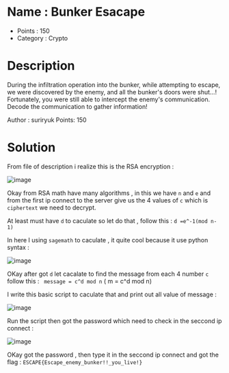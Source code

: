 # Name : Bunker Esacape
* Points : 150
* Category : Crypto
# Description

During the infiltration operation into the bunker, while attempting to escape, we were discovered by the enemy, and all the bunker's doors were shut...! Fortunately, you were still able to intercept the enemy's communication. Decode the communication to gather information!

Author : suriryuk Points: 150

# Solution 

From file of description i realize this is the RSA encryption : 

![image](https://github.com/Kayiyan/CTF_Team/assets/126185640/9d41c58a-daaa-40e0-81a7-bb209ef9d8e9)

Okay from RSA math have many algorithms , in this we have `n` and `e` and from the first ip connect to the server give us the 4 values of `c` which is `ciphertext` we need to decrypt.

At least must have `d` to caculate so let do that , follow this : `d =e^-1(mod n-1)`

In here I using `sagemath` to caculate , it quite cool because it use python syntax :

![image](https://github.com/Kayiyan/CTF_Team/assets/126185640/be9d8a5d-2c93-4841-9aa3-51b197cce5f3)

OKay after got `d` let cacalate to find the message from each 4 number `c` follow this : ` message = c^d mod n` ( m = c^d mod n)

I write this basic script to caculate that and print out all value of message :

![image](https://github.com/Kayiyan/CTF_Team/assets/126185640/73d984a3-6133-4167-b2de-14f7ad804524)

Run the script then got the password which need to check in the seccond ip connect : 

![image](https://github.com/Kayiyan/CTF_Team/assets/126185640/4eaf52f2-3be2-455b-af65-f7c8f614757e)

OKay got the password , then type it in the seccond ip connect and got the flag : `ESCAPE{Escape_enemy_bunker!!_you_live!}`
